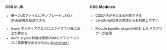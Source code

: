 
<div style="display:flex">
<div style="flex:1; font-size:0.75em;">
<h3>CSS in JS</h4>

<ul class="good">
  <li>単一のJSファイルにテンプレート(JSX)とStyle定義を記述できる</li>
</ul>

<ul class="bad">
  <li>h:overやメディアクエリにはライブラリ毎に記法が異なる</li>
  <li>inline-styleの利用は仮想DOMのパフォーマンスに悪影響があるかも(by <a href="https://github.com/petehunt/jsxstyle#the-problem-with-vjeuxs-solution" target="_blank"> @petehunt </a>)
</li>
</ul>

</div>

<div style="width:30px"></div>

<div style="flex:1; font-size:0.75em;">
<h3>CSS Modules</h4>

<ul class="good">
  <li>CSS記法がそのまま利用できる</li>
  <li>JavaScript以外の言語からも利用しやすい</li>
</ul>
<ul class="bad">
  <li>Module bundler pluginが必須. ビルドスクリプトが面倒</li>
</ul>

</div>
</div>
